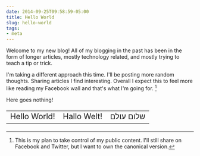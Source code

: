```yaml
---
date: 2014-09-25T09:58:59-05:00
title: Hello World
slug: hello-world
tags:
- meta
---
```


Welcome to my new blog! All of my blogging in the past has been in the form of longer articles, mostly technology related, and mostly trying to teach a tip or trick.

I'm taking a different approach this time. I'll be posting more random thoughts.
Sharing articles I find interesting. Overall I expect this to feel more like reading my Facebook wall and that's what I'm going for. [^1]

Here goes nothing!

<table border="0" width="100%" style="font-size: 1.5em">
<tr>
<td>Hello World!</td>
<td style="text-align: center;">Hallo Welt!</td>
<td style="text-align: right; direction: rtl;">שלום עולם</td>
</tr>
</table>

[^1]: This is my plan to take control of my public content. I'll still share on Facebook and Twitter, but I want to own the canonical version.